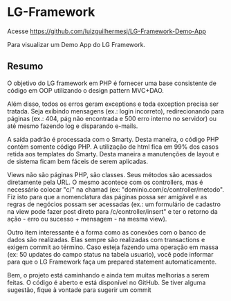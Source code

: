 LG-Framework
============

Acesse https://github.com/luizguilhermesj/LG-Framework-Demo-App

Para visualizar um Demo App do LG Framework.

Resumo
------

O objetivo do LG framework em PHP é fornecer uma base consistente de código em OOP utilizando o design pattern MVC+DAO.

Além disso, todos os erros geram exceptions e toda exception precisa ser tratada. Seja exibindo mensagens (ex.: login incorreto), redirecionando para páginas (ex.: 404, pág não encontrada e 500 erro interno no servidor) ou até mesmo fazendo log e disparando e-mails.

A saída padrão é processada com o Smarty. Desta maneira, o código PHP contém somente código PHP. A utilização de html fica em 99% dos casos retida aos templates do Smarty. Desta maneira a manutenções de layout e de sistema ficam bem fáceis de serem aplicadas.

Views não são páginas PHP, são classes. Seus métodos são acessados diretamente pela URL. O mesmo acontece com os controllers, mas é necessário colocar "c/" na chamad (ex: "dominio.com/c/controller/metodo".
Fiz isto para que a nomenclatura das páginas possa ser amigável e as regras de negócios possam ser acessadas (ex.: um formulário de cadastro na view pode fazer post direto para /c/controller/insert" e ter o retorno da ação - erro ou sucesso + mensagem - na mesma view).

Outro item interessante é a forma como as conexões com o banco de dados são realizadas. Elas sempre são realizadas com transactions e exigem commit ao término. Caso esteja fazendo uma operação em massa (ex: 50 updates do campo status na tabela usuario), você pode informar para que o LG Framework faça um prepared statement automaticamente.

Bem, o projeto está caminhando e ainda tem muitas melhorias a serem feitas.
O código é aberto e está disponível no GitHub.
Se tiver alguma sugestão, fique à vontade para sugerir um commit
